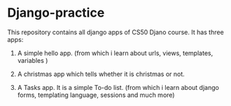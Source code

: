 # Django-practice

This repository contains all django apps of CS50 Djano course. It has three apps:

1. A simple hello app. (from which i learn about urls, views, templates, variables )

2. A christmas app which tells whether it is christmas or not. 

3. A Tasks app. It is a simple To-do list. (from which i learn about django forms, templating language, sessions and much more)  
